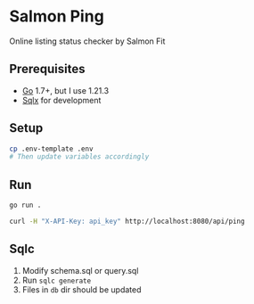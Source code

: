 # Salmon Ping
Online listing status checker by Salmon Fit

## Prerequisites
- [Go](go) 1.7+, but I use 1.21.3
- [Sqlx](https://docs.sqlc.dev/en/latest/overview/install.html) for development

## Setup
```sh
cp .env-template .env
# Then update variables accordingly
```

## Run
```sh
go run .

curl -H "X-API-Key: api_key" http://localhost:8080/api/ping
```

## Sqlc
1. Modify schema.sql or query.sql
2. Run `sqlc generate`
3. Files in `db` dir should be updated
